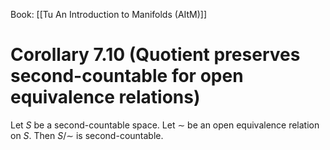 Book: [[Tu An Introduction to Manifolds (AItM)]]
# Corollary 7.10 (Quotient preserves second-countable for open equivalence relations)
Let $S$ be a second-countable space.
Let $\sim$ be an open equivalence relation on $S$.
Then $S/{\sim}$ is second-countable.